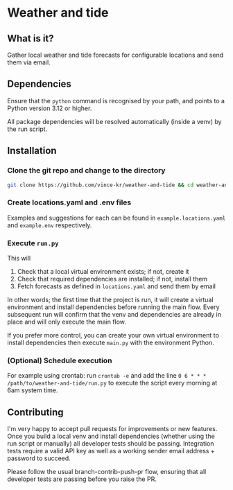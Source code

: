 # Weather and tide

## What is it?

Gather local weather and tide forecasts for configurable locations and send them via email.

## Dependencies

Ensure that the `python` command is recognised by your path, and points to a Python version 3.12 or higher.

All package dependencies will be resolved automatically (inside a venv) by the run script.

## Installation

### Clone the git repo and change to the directory

```bash
git clone https://github.com/vince-kr/weather-and-tide && cd weather-and-tide
```

### Create locations.yaml and .env files

Examples and suggestions for each can be found in `example.locations.yaml` and `example.env` respectively.

### Execute `run.py`

This will

1. Check that a local virtual environment exists; if not, create it
2. Check that required dependencies are installed; if not, install them
3. Fetch forecasts as defined in `locations.yaml` and send them by email

In other words; the first time that the project is run, it will create a virtual environment and install dependencies before running the main flow. Every subsequent run will confirm that the venv and dependencies are already in place and will only execute the main flow.

If you prefer more control, you can create your own virtual environment to install dependencies then execute `main.py` with the environment Python.

### (Optional) Schedule execution

For example using crontab: run `crontab -e` and add the line `0 6 * * * /path/to/weather-and-tide/run.py` to execute the script every morning at 6am system time.

## Contributing

I'm very happy to accept pull requests for improvements or new features. Once you build a local venv and install dependencies (whether using the run script or manually) all developer tests should be passing. Integration tests require a valid API key as well as a working sender email address + password to succeed.

Please follow the usual branch-contrib-push-pr flow, ensuring that all developer tests are passing before you raise the PR.
